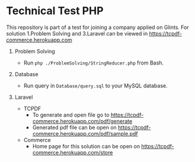 # Technical Test PHP
This repository is part of a test for joining a company applied on Glints.
For solution 1.Problem Solving and 3.Laravel can be viewed in <link>https://tcpdf-commerce.herokuapp.com</link>

1. Problem Solving
   - Run <code>php ./ProblemSolving/StringReducer.php</code> from Bash.

2. Database
   - Run query in <code>Database/query.sql</code> to your MySQL database.

3. Laravel
   - TCPDF
      - To generate and open file go to <link>https://tcpdf-commerce.herokuapp.com/pdf/generate</link>
      - Generated pdf file can be open on <link>https://tcpdf-commerce.herokuapp.com/pdf/sample.pdf</link>
   - Commerce
      - Home page for this solution can be open on <link>https://tcpdf-commerce.herokuapp.com/store</link>
